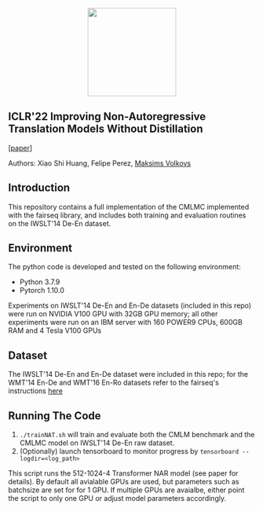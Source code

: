 <p align="center">
<a href="https://layer6.ai/"><img src="https://github.com/layer6ai-labs/DropoutNet/blob/master/logs/logobox.jpg" width="180"></a>
</p>

## ICLR'22 Improving Non-Autoregressive Translation Models Without Distillation
[[paper](http://www.cs.toronto.edu/~mvolkovs/ICLR2022_CMLMC.pdf)]

Authors: Xiao Shi Huang, Felipe Perez, [Maksims Volkovs](http://www.cs.toronto.edu/~mvolkovs)

<a name="intro"/>

## Introduction
This repository contains a full implementation of the CMLMC implemented with the fairseq library, and includes both training and evaluation routines on the IWSLT'14 De-En dataset.

<a name="env"/>

## Environment
The python code is developed and tested on the following environment:
* Python 3.7.9
* Pytorch 1.10.0

Experiments on IWSLT'14 De-En and En-De datasets (included in this repo) were run on NVIDIA V100 GPU with 32GB GPU memory; all other experiments were run on an IBM server with 160 POWER9 CPUs, 600GB RAM and 4 Tesla V100 GPUs

<a name="dataset"/>

## Dataset

The IWSLT'14 De-En and En-De dataset were included in this repo; for the WMT'14 En-De and WMT'16 En-Ro datasets refer to the fairseq's instructions [here](https://github.com/pytorch/fairseq/tree/master/examples/translation) 

## Running The Code

1. `./trainNAT.sh` will train and evaluate both the CMLM benchmark and the CMLMC model on IWSLT'14 De-En raw dataset.
2. (Optionally) launch tensorboard to monitor progress by `tensorboard --logdir=<log_path>`

This script runs the 512-1024-4 Transformer NAR model (see paper for details). By default all avialable GPUs are used, but parameters such as batchsize are set for for 1 GPU. If multiple GPUs are avaialbe, either point the script to only one GPU or adjust model parameters accordingly.
